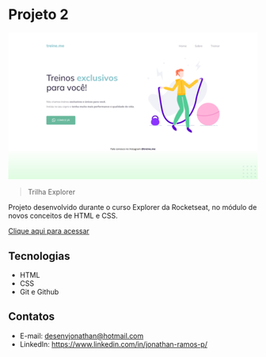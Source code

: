 # Projeto 2 

![preview](./.github/preview.png)

> Trilha Explorer

Projeto desenvolvido durante o curso Explorer da Rocketseat, no módulo de novos conceitos de HTML e CSS.

[Clique aqui para acessar](https://desenvjonathan.github.io/projeto02/)

## Tecnologias

- HTML
- CSS
- Git e Github

## Contatos

- E-mail: desenvjonathan@hotmail.com
- LinkedIn: https://www.linkedin.com/in/jonathan-ramos-p/